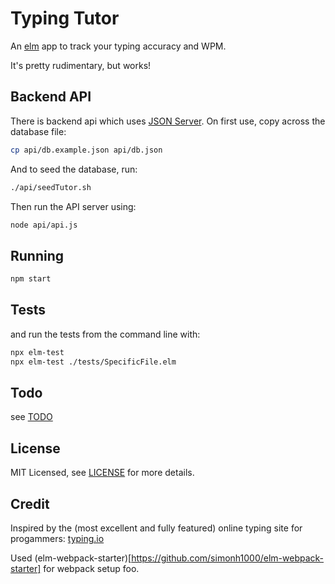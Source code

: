 # Typing Tutor
An [elm](http://elm-lang.org/) app to track your typing accuracy and WPM.

It's pretty rudimentary, but works!

## Backend API
There is backend api which uses [JSON Server](https://github.com/typicode/json-server).
On first use, copy across the database file:

```bash
cp api/db.example.json api/db.json
```

And to seed the database, run:

```bash
./api/seedTutor.sh
```

Then run the API server using:

```bash
node api/api.js
```


## Running
```bash
npm start
```
## Tests
and run the tests from the command line with:

```bash
npx elm-test
npx elm-test ./tests/SpecificFile.elm
```

## Todo
see [TODO](../master/TODO)


## License
MIT Licensed, see [LICENSE](../master/LICENSE) for more details.


## Credit
Inspired by the (most excellent and fully featured) online
typing site for progammers: [typing.io](https://typing.io)

Used (elm-webpack-starter)[https://github.com/simonh1000/elm-webpack-starter]
for webpack setup foo.
